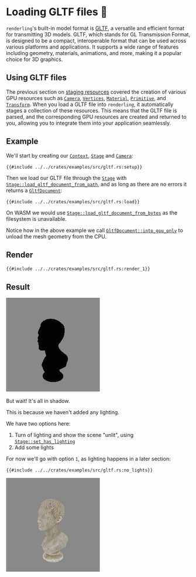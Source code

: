 # Loading GLTF files 📂

`renderling`'s built-in model format is [GLTF](https://www.khronos.org/gltf/), a
versatile and efficient format for transmitting 3D models. GLTF, which stands
for GL Transmission Format, is designed to be a compact, interoperable format
that can be used across various platforms and applications. It supports a wide
range of features including geometry, materials, animations, and more, making it
a popular choice for 3D graphics.

## Using GLTF files

The previous section on [staging resources](./stage) covered the creation of
various GPU resources such as [`Camera`], [`Vertices`], [`Material`],
[`Primitive`], and [`Transform`]. When you load a GLTF file into `renderling`,
it automatically stages a collection of these resources. This means that the
GLTF file is parsed, and the corresponding GPU resources are created and
returned to you, allowing you to integrate them into your application
seamlessly.

## Example

We'll start by creating our [`Context`], [`Stage`] and [`Camera`]:

```rust,ignore
{{#include ../../crates/examples/src/gltf.rs:setup}}
```

Then we load our GLTF file through the [`Stage`] with
[`Stage::load_gltf_document_from_path`], and as long as there are no errors it returns a
[`GltfDocument`]:

```rust,ignore
{{#include ../../crates/examples/src/gltf.rs:load}}
```

On WASM we would use [`Stage::load_gltf_document_from_bytes`] as the filesystem
is unavailable.

Notice how in the above example we call [`GltfDocument::into_gpu_only`] to
unload the mesh geometry from the CPU.

## Render

```rust,ignore
{{#include ../../crates/examples/src/gltf.rs:render_1}}
```

## Result

![a loaded GLTF file, a marble bust, in shadow](assets/gltf-example-shadow.png)

But wait! It's all in shadow.

This is because we haven't added any lighting.

We have two options here:
1. Turn of lighting and show the scene "unlit", using [`Stage::set_has_lighting`]
2. Add some lights

For now we'll go with option `1`, as lighting happens in a later section:

```rust,ignore
{{#include ../../crates/examples/src/gltf.rs:no_lights}}
```

![a loaded GLTF file, a marble bust, unlit](assets/gltf-example-unlit.png)

[`Context`]: {{DOCS_URL}}/renderling/context/struct.Context.html
[`Stage`]: {{DOCS_URL}}/renderling/stage/struct.Stage.html
[`Stage::load_gltf_document_from_bytes`]: {{DOCS_URL}}/renderling/stage/struct.Stage.html#method.load_gltf_document_from_bytes
[`Stage::load_gltf_document_from_path`]: {{DOCS_URL}}/renderling/stage/struct.Stage.html#method.load_gltf_document_from_path
[`Stage::set_has_lighting`]: {{DOCS_URL}}/renderling/stage/struct.Stage.html#method.set_has_lighting
[`GltfDocument`]: {{DOCS_URL}}/renderling/gltf/struct.GltfDocument.html
[`GltfDocument::into_gpu_only`]: {{DOCS_URL}}/renderling/gltf/struct.GltfDocument.html#method.into_gpu_only
[`Camera`]: {{DOCS_URL}}/renderling/camera/struct.Camera.html
[`Material`]: {{DOCS_URL}}/renderling/material/struct.Material.html
[`Primitive`]: {{DOCS_URL}}/renderling/primitive/struct.Primitive.html
[`Vertices`]: {{DOCS_URL}}/renderling/geometry/struct.Vertices.html
[`Transform`]: {{DOCS_URL}}/renderling/transform/struct.Transform.html
